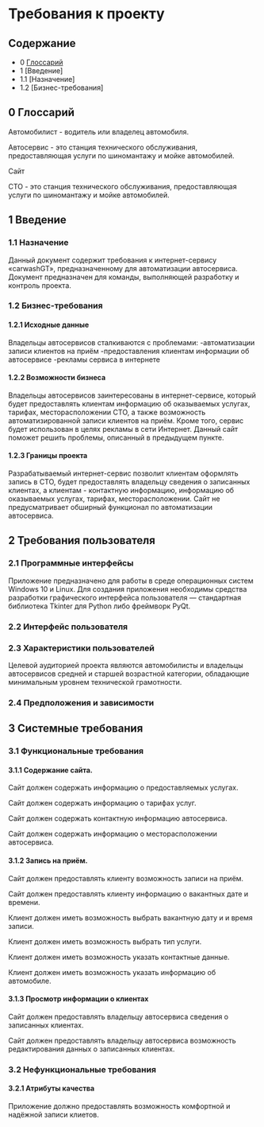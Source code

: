 # Требования к проекту
## Содержание

- 0 [Глоссарий](https://github.com/TheStrudel/BookAssistant/blob/master/Documents/Requirements/SRS.md#0-%D0%B3%D0%BB%D0%BE%D1%81%D1%81%D0%B0%D1%80%D0%B8%D0%B9)
- 1 [Введение]
- 1.1 [Назначение]
- 1.2 [Бизнес-требования]

## 0 Глоссарий
Автомобилист - водитель или владелец автомобиля.

Автосервис - это станция технического обслуживания, предоставляющая услуги по шиномантажу и мойке автомобилей.

Сайт

СТО - это станция технического обслуживания, предоставляющая услуги по шиномантажу и мойке автомобилей.

## 1 Введение
### 1.1 Назначение
Данный документ содержит требования к интернет-сервису «carwashGT», предназначенному для автоматизации автосервиса. Документ предназначен для команды, выполняющей разработку и контроль проекта.
### 1.2 Бизнес-требования
#### 1.2.1 Исходные данные
Владельцы автосервисов сталкиваются с проблемами: 
-автоматизации записи клиентов на приём
-предоставления клиентам информации об автосервисе
-рекламы сервиса в интернете

#### 1.2.2 Возможности бизнеса
Владельцы автосервисов заинтересованы в интернет-сервисе, который будет предоставлять клиентам информацию об оказываемых услугах, тарифах, месторасположении СТО, а также возможность автоматизированной записи клиентов на приём. Кроме того, сервис будет использован в целях рекламы в сети Интернет.
Данный сайт поможет решить проблемы, описанный в предыдущем пункте.
#### 1.2.3 Границы проекта
Разрабатываемый интернет-сервис позволит клиентам оформлять запись в СТО, будет предоставлять владельцу сведения о записанных клиентах, а клиентам - контактную информацию, информацию об оказываемых услугах, тарифах, месторасположении.
Сайт не предусматривает обширный функционал по автоматизации автосервиса.
## 2 Требования пользователя
### 2.1 Программные интерфейсы
Приложение предназначено для работы в среде операционных систем Windows 10 и Linux. Для создания приложения необходимы средства разработки графического интерфейса пользователя — стандартная библиотека Tkinter для Python либо фреймворк PyQt.

### 2.2 Интерфейс пользователя

### 2.3 Характеристики пользователей
Целевой аудиторией проекта являются автомобилисты и владельцы автосервисов средней и старшей возрастной категории, обладающие минимальным уровнем технической грамотности.
### 2.4 Предположения и зависимости

## 3 Системные требования
### 3.1 Функциональные требования
#### 3.1.1	Содержание сайта.
Сайт должен содержать информацию о предоставляемых услугах.

Сайт должен содержать информацию о тарифах услуг.

Сайт должен содержать контактную информацию автосервиса.

Сайт должен содержать информацию о месторасположении автосервиса.

#### 3.1.2	Запись на приём.
Сайт должен предоставлять клиенту возможность записи на приём.

Сайт должен предоставлять клиенту информацию о вакантных дате и времени.

Клиент должен иметь возможность выбрать вакантную дату и и время записи.

Клиент должен иметь возможность выбрать тип услуги.

Клиент должен иметь возможность указать контактные данные.

Клиент должен иметь возможность указать информацию об автомобиле.
#### 3.1.3	Просмотр информации о клиентах
Сайт должен предоставлять владельцу автосервиса сведения о записанных клиентах.

Сайт должен предоставлять владельцу автосервиса возможность редактирования данных о записанных клиентах.
### 3.2 Нефункциональные требования
#### 3.2.1 Атрибуты качества
Приложение должно предоставлять возможность комфортной и надёжной записи клиетов.

